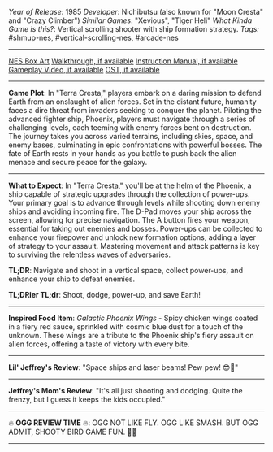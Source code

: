 *Year of Release*: 1985
*Developer*: Nichibutsu (also known for "Moon Cresta" and "Crazy Climber")
*Similar Games*: "Xevious", "Tiger Heli"
*What Kinda Game is this?*: Vertical scrolling shooter with ship formation strategy.
*Tags:* #shmup-nes, #vertical-scrolling-nes, #arcade-nes

---
[NES Box Art](https://www.google.com/search?tbm=isch&q=NES+Box+Art+Terra+Cresta) 
[Walkthrough, if available](https://www.google.com/search?q=Walkthrough+NES+Terra+Cresta)
[Instruction Manual, if available](https://www.google.com/search?q=NES+Instruction+Manual+Terra+Cresta)
[Gameplay Video, if available](https://www.youtube.com/results?search_query=gameplay+NES+Terra+Cresta) 
[OST, if available](https://www.youtube.com/results?search_query=gameplay+NES+Terra+Cresta+OST)

- - -
**Game Plot**: In "Terra Cresta," players embark on a daring mission to defend Earth from an onslaught of alien forces. Set in the distant future, humanity faces a dire threat from invaders seeking to conquer the planet. Piloting the advanced fighter ship, Phoenix, players must navigate through a series of challenging levels, each teeming with enemy forces bent on destruction. The journey takes you across varied terrains, including skies, space, and enemy bases, culminating in epic confrontations with powerful bosses. The fate of Earth rests in your hands as you battle to push back the alien menace and secure peace for the galaxy.

- - -
**What to Expect**: In "Terra Cresta," you'll be at the helm of the Phoenix, a ship capable of strategic upgrades through the collection of power-ups. Your primary goal is to advance through levels while shooting down enemy ships and avoiding incoming fire. The D-Pad moves your ship across the screen, allowing for precise navigation. The A button fires your weapon, essential for taking out enemies and bosses. Power-ups can be collected to enhance your firepower and unlock new formation options, adding a layer of strategy to your assault. Mastering movement and attack patterns is key to surviving the relentless waves of adversaries.

**TL;DR**: Navigate and shoot in a vertical space, collect power-ups, and enhance your ship to defeat enemies.

**TL;DRier TL;dr**: Shoot, dodge, power-up, and save Earth!

---
**Inspired Food Item**: *Galactic Phoenix Wings* - Spicy chicken wings coated in a fiery red sauce, sprinkled with cosmic blue dust for a touch of the unknown. These wings are a tribute to the Phoenix ship's fiery assault on alien forces, offering a taste of victory with every bite.

---
**Lil' Jeffrey's Review**: "Space ships and laser beams! Pew pew! 😎🚀"

---
**Jeffrey's Mom's Review**: "It's all just shooting and dodging. Quite the frenzy, but I guess it keeps the kids occupied."

---
🔥 **OGG REVIEW TIME** 🔥: OGG NOT LIKE FLY. OGG LIKE SMASH. BUT OGG ADMIT, SHOOTY BIRD GAME FUN. 🚀🔥

---